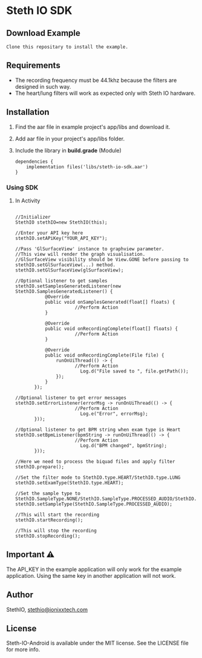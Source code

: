 Steth IO SDK
=======

## Download Example
	Clone this repositary to install the example.

## Requirements
- The recording frequency must be 44.1khz because the filters are designed in such way.
- The heart/lung filters will work as expected only with Steth IO hardware.

## Installation

1. Find the aar file in example project's app/libs and download it.

2. Add aar file in your project's app/libs folder.

3. Include the library in **build.grade** (Module)

     ```
     dependencies {
         implementation files('libs/steth-io-sdk.aar')
     }
     ```


### Using SDK
1. In Activity
    ```

   //Initializer
    StethIO stethIO=new StethIO(this);
    
   //Enter your API key here
    stethIO.setAPiKey("YOUR_API_KEY");
            
   //Pass 'GlSurfaceView' instance to graphview parameter.
   //This view will render the graph visualisation.
   //GlSurfaceView visibility should be View.GONE before passing to stethIO.setGlSurfaceView(...) method.
    stethIO.setGlSurfaceView(glSurfaceView);
            
   //Optional listener to get samples
    stethIO.setSamplesGeneratedListener(new StethIO.SamplesGeneratedListener() {
               @Override
               public void onSamplesGenerated(float[] floats) {
                          //Perform Action
               }
   
               @Override
               public void onRecordingComplete(float[] floats) {
                          //Perform Action
               }
   
               @Override
               public void onRecordingComplete(File file) {
                   runOnUiThread(() -> {
                          //Perform Action
                            Log.d("File saved to ", file.getPath());
                   });
               }
           });
   
   //Optional listener to get error messages
    stethIO.setErrorListener(errorMsg -> runOnUiThread(() -> {
                          //Perform Action
                            Log.e("Error", errorMsg);
           }));
   
   //Optional listener to get BPM string when exam type is Heart
    stethIO.setBpmListener(bpmString -> runOnUiThread(() -> {
                          //Perform Action
                            Log.d("BPM changed", bpmString);
           }));
    
   //Here we need to process the biquad files and apply filter
    stethIO.prepare();

   //Set the filter mode to StethIO.type.HEART/StethIO.type.LUNG
    stethIO.setExamType(StethIO.type.HEART);
    
   //Set the sample type to StethIO.SampleType.NONE/StethIO.SampleType.PROCESSED_AUDIO/StethIO.SampleType.RAW_AUDIO
    stethIO.setSampleType(StethIO.SampleType.PROCESSED_AUDIO);
   
   //This will start the recording
    stethIO.startRecording();
    
   //This will stop the recording
    stethIO.stopRecording();

    ```
## Important ⚠️
The API_KEY in the example application will only work for the example application. Using the same key in another application will not work.

## Author
StethIO, stethio@ionixxtech.com

## License
Steth-IO-Android is available under the MIT license. See the LICENSE file for more info.
